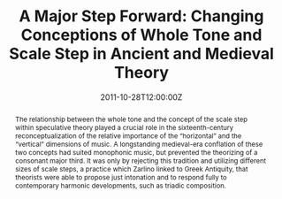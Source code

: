 ---
title: 'A Major Step Forward: Changing Conceptions of Whole Tone and Scale Step in Ancient and Medieval Theory'

event: Society for Music Theory annual conference
organizer: 'Society for Music Theory'
eventStatus: https://schema.org/EventScheduled
eventAttendanceMode: https://schema.org/OfflineEventAttendanceMode
event_url: ''
offers: 
  offerCount: 1

location: 
  address: Minneapolis, MN
place: Minneapolis, MN

summary: An argument that historical tuning systems depended on contemporaneous concepts of the scale step.
abstract: 'The relationship between the whole tone and the concept of the scale step within speculative theory played a crucial role in the sixteenth-century reconceptualization of the relative importance of the “horizontal” and the “vertical” dimensions of music. A longstanding medieval-era conflation of these two concepts had suited monophonic music, but prevented the theorizing of a consonant major third. It was only by rejecting this tradition and utilizing different sizes of scale steps, a practice which Zarlino linked to Greek Antiquity, that theorists were able to propose just intonation and to respond fully to contemporary harmonic developments, such as triadic composition.'

# Talk start and end times.
#   End time can optionally be hidden by prefixing the line with `#`.
date: '2011-10-28T12:00:00Z'
endDate: '2011-10-28T12:00:00Z'
all_day: true

# Schedule page publish date (NOT talk date).
publishDate: '2017-01-01T00:00:00Z'

authors:
  - admin

reading_time: false
share: false

tags: []

# Is this a featured talk? (true/false)
featured: false

image:
  caption: 'Image credit: [**Gallica**](https://gallica.bnf.fr/ark:/12148/btv1b105438044)'
  focal_point: Center

#links:
#  - icon: twitter
#    icon_pack: fab
#    name: Follow
#    url: https://twitter.com/georgecushen
url_code: ''
url_pdf: ''
url_slides: ''
url_video: ''

# Markdown Slides (optional).
#   Associate this talk with Markdown slides.
#   Simply enter your slide deck's filename without extension.
#   E.g. `slides = "example-slides"` references `content/slides/example-slides.md`.
#   Otherwise, set `slides = ""`.
slides: ""

# Projects (optional).
#   Associate this post with one or more of your projects.
#   Simply enter your project's folder or file name without extension.
#   E.g. `projects = ["internal-project"]` references `content/project/deep-learning/index.md`.
#   Otherwise, set `projects = []`.
projects: []
---